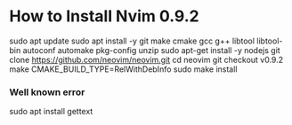 # How to Install Nvim 0.9.2
sudo apt update
sudo apt install -y git make cmake gcc g++ libtool libtool-bin autoconf automake pkg-config unzip
sudo apt-get install -y nodejs
git clone https://github.com/neovim/neovim.git
cd neovim
git checkout v0.9.2
make CMAKE_BUILD_TYPE=RelWithDebInfo
sudo make install


### Well known error
sudo apt install gettext
